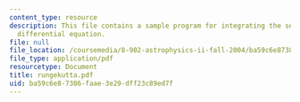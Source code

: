 ```yaml
---
content_type: resource
description: This file contains a sample program for integrating the second-order
  differential equation.
file: null
file_location: /coursemedia/8-902-astrophysics-ii-fall-2004/ba59c6e87386faae3e29dff23c89ed7f_rungekutta.pdf
file_type: application/pdf
resourcetype: Document
title: rungekutta.pdf
uid: ba59c6e8-7386-faae-3e29-dff23c89ed7f
---
```

